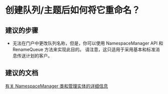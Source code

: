 <properties 
    pageTitle="How can I rename a queue/topic after I create it?" 
    description="创建队列/主题后如何将它重命名？" 
    service="microsoft.servicebus"
    resource="namespaces"
    authors="jtaubensee"
    displayOrder="3"
    selfHelpType="resource"
    supportTopicIds=""
    resourceTags="" 
    productPesIds=""
    cloudEnvironments="public" 
/>


# 创建队列/主题后如何将它重命名？

## **建议的步骤**
* 无法在门户中更改队列名称，但是，你可以使用 NamespaceManager API 和 RenameQueue 方法来实现此目的。 请注意，这只适用于采用基本和标准消息传送计划的客户。

## **建议的文档**
[有关 NamespaceManager 类和管理实体的详细信息](https://msdn.microsoft.com/library/azure/microsoft.servicebus.namespacemanager.aspx)


<!--HONumber=Aug16_HO3-->


